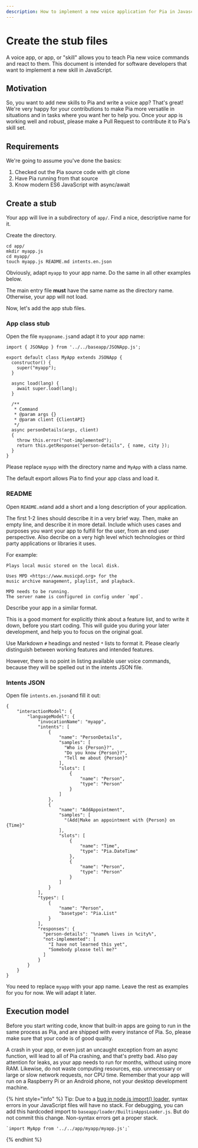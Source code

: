 ```yaml
---
description: How to implement a new voice application for Pia in Javascript
---
```


# Create the stub files

A voice app, or app, or "skill" allows you to teach Pia new voice commands and react to them. This document is intended for software developers that want to implement a new skill in JavaScript.

## Motivation

So, you want to add new skills to Pia and write a voice app? That's great! We're very happy for your contributions to make Pia more versatile in situations and in tasks where you want her to help you. Once your app is working well and robust, please make a Pull Request to contribute it to Pia's skill set.

## Requirements

We're going to assume you've done the basics:

1. Checked out the Pia source code with git clone
2. Have Pia running from that source
3. Know modern ES6 JavaScript with async/await

## Create a stub

Your app will live in a subdirectory of `app/`. Find a nice, descriptive name for it.

Create the directory.

```text
cd app/
mkdir myapp.js
cd myapp/
touch myapp.js README.md intents.en.json
```

Obviously, adapt `myapp` to your app name. Do the same in all other examples below.

The main entry file **must** have the same name as the directory name. Otherwise, your app will not load.

Now, let's add the app stub files.

### App class stub

Open the file `myappname.js`and adapt it to your app name:

```text
import { JSONApp } from '../../baseapp/JSONApp.js';

export default class MyApp extends JSONApp {
  constructor() {
    super("myapp");
  }

  async load(lang) {
    await super.load(lang);
  }

  /**
   * Command
   * @param args {}
   * @param client {ClientAPI}
   */
  async personDetails(args, client)
  {
    throw this.error("not-implemented");
    return this.getResponse("person-details", { name, city });
  }
}
```

Please replace `myapp` with the directory name and `MyApp` with a class name.

The default export allows Pia to find your app class and load it.

### README

Open `README.md`and add a short and a long description of your application.

The first 1-2 lines should describe it in a very brief way. Then, make an empty line, and describe it in more detail. Include which uses cases and purposes you want your app to fulfill for the user, from an end user perspective. Also decribe on a very high level which technologies or third party applications or libraries it uses.

For example:

```text
Plays local music stored on the local disk.

Uses MPD <https://www.musicpd.org> for the
music archive management, playlist, and playback.

MPD needs to be running.
The server name is configured in config under `mpd`.
```

Describe your app in a similar format.

This is a good moment for explicitly think about a feature list, and to write it down, before you start coding. This will guide you during your later development, and help you to focus on the original goal.

Use Markdown `#` headings and nested `*` lists to format it. Please clearly distinguish between working features and intended features.

However, there is no point in listing available user voice commands, because they will be spelled out in the intents JSON file.

### Intents JSON

Open file `intents.en.json`and fill it out:

```text
{
    "interactionModel": {
        "languageModel": {
            "invocationName": "myapp",
            "intents": [
                {
                    "name": "PersonDetails",
                    "samples": [
                      "Who is {Person}?",
                      "Do you know {Person}?",
                      "Tell me about {Person}"
                    ],
                    "slots": [
                        {
                            "name": "Person",
                            "type": "Person"
                        }
                    ]
                },
                {
                    "name": "AddAppointment",
                    "samples": [
                      "(Add|Make an appointment with {Person} on {Time}"
                    ],
                    "slots": [
                        {
                            "name": "Time",
                            "type": "Pia.DateTime"
                        },
                        {
                            "name": "Person",
                            "type": "Person"
                        }
                    ]
                }
            ],
            "types": [
                {
                    "name": "Person",
                    "basetype": "Pia.List"
                }
            ],
            "responses": {
              "person-details": "%name% lives in %city%",
              "not-implemented": [
                "I have not learned this yet",
                "Somebody please tell me?"
              ]
            }
        }
    }
}
```

You need to replace `myapp` with your app name. Leave the rest as examples for you for now. We will adapt it later.

## Execution model

Before you start writing code, know that built-in apps are going to run in the same process as Pia, and are shipped with every instance of Pia. So, please make sure that your code is of good quality.

A crash in your app, or even just an uncaught exception from an async function, will lead to all of Pia crashing, and that's pretty bad. Also pay attention for leaks, as your app needs to run for months, without using more RAM. Likewise, do not waste computing resources, esp. unnecessary or large or slow network requests, nor CPU time. Remember that your app will run on a Raspberry Pi or an Android phone, not your desktop development machine.

{% hint style="info" %}
Tip: Due to a [bug in node.js import\(\) loader](https://github.com/nodejs/node/issues/32177), syntax errors in your JavaScript files will have no stack. For debugging, you can add this hardcoded import to `baseapp/loader/BuiltinAppsLoader.js`. But do not commit this change. Non-syntax errors get a proper stack.

```text
`import MyApp from '../../app/myapp/myapp.js';`
```
{% endhint %}


